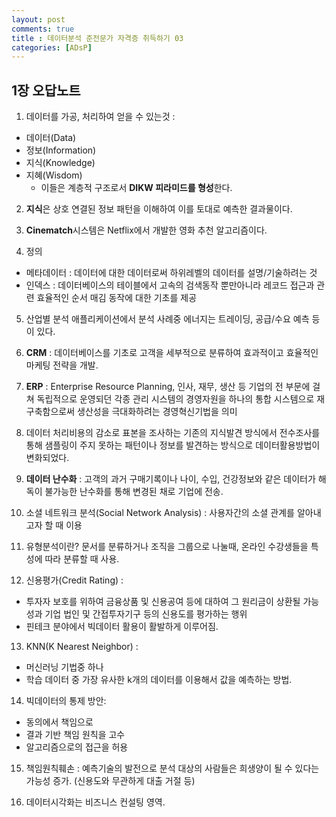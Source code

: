 ```yaml
---
layout: post
comments: true
title : 데이터분석 준전문가 자격증 취득하기 03
categories: [ADsP]
---
```


## 1장 오답노트

1. 데이터를 가공, 처리하여 얻을 수 있는것 : 
  - 데이터(Data)
  - 정보(Information)
  - 지식(Knowledge)
  - 지혜(Wisdom)
    - 이들은 계층적 구조로서 **DIKW 피라미드를 형성**한다.
    
2. **지식**은 상호 연결된 정보 패턴을 이해하여 이를 토대로 예측한 결과물이다.

3. **Cinematch**시스템은 Netflix에서 개발한 영화 추천 알고리즘이다.

4. 정의
  - 메타데이터 : 데이터에 대한 데이터로써 하위레벨의 데이터를 설명/기술하려는 것
  - 인덱스 : 데이터베이스의 테이블에서 고속의 검색동작 뿐만아니라 레코드 접근과 관련 효율적인 순서 매김 동작에 대한 기초를 제공
  
5. 산업별 분석 애플리케이션에서 분석 사례중 에너지는 트레이딩, 공급/수요 예측 등이 있다.

6. **CRM** : 데이터베이스를 기초로 고객을 세부적으로 분류하여 효과적이고 효율적인 마케팅 전략을 개발.

7. **ERP** : Enterprise Resource Planning, 인사, 재무, 생산 등 기업의 전 부문에 걸쳐 독립적으로 운영되던 각종 관리 시스템의 경영자원을 하나의 통합 시스템으로 재구축함으로써 생산성을 극대화하려는 경영혁신기법을 의미

8. 데이터 처리비용의 감소로 표본을 조사하는 기존의 지식발견 방식에서 전수조사를 통해 샘플링이 주지 못하는 패턴이나 정보를 발견하는 방식으로 데이터활용방법이 변화되었다.

9. **데이터 난수화** : 고객의 과거 구매기록이나 나이, 수입, 건강정보와 같은 데이터가 해독이 불가능한 난수화를 통해 변경된 채로 기업에 전송.

10. 소셜 네트워크 분석(Social Network Analysis) : 사용자간의 소셜 관계를 알아내고자 할 때 이용

11. 유형분석이란? 문서를 분류하거나 조직을 그룹으로 나눌때, 온라인 수강생들을 특성에 따라 분류할 때 사용.

12. 신용평가(Credit Rating) : 
  - 투자자 보호를 위하여 금융상품 및 신용공여 등에 대하여 그 원리금이 상환될 가능성과 기업 법인 및 간접투자기구 등의 신용도를 평가하는 행위
  - 핀테크 분야에서 빅데이터 활용이 활발하게 이루어짐.
  
13. KNN(K Nearest Neighbor) : 
  - 머신러닝 기법중 하나
  - 학습 데이터 중 가장 유사한 k개의 데이터를 이용해서 값을 예측하는 방법.
  
14. 빅데이터의 통제 방안:
  - 동의에서 책임으로
  - 결과 기반 책임 원칙을 고수
  - 알고리즘으로의 접근을 허용
  
15. 책임원칙훼손 : 예측기술의 발전으로 분석 대상의 사람들은 희생양이 될 수 있다는 가능성 증가. (신용도와 무관하게 대출 거절 등)

16. 데이터시각화는 비즈니스 컨설팅 영역.
